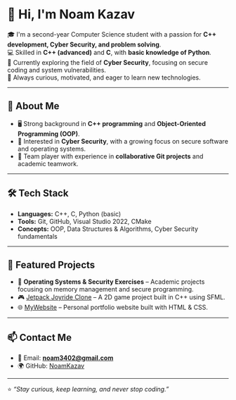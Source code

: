 # 👋 Hi, I'm Noam Kazav  

🎓 I'm a second-year Computer Science student with a passion for **C++ development, Cyber Security, and problem solving**.  
💻 Skilled in **C++ (advanced)** and **C**, with **basic knowledge of Python**.  
🔐 Currently exploring the field of **Cyber Security**, focusing on secure coding and system vulnerabilities.  
🚀 Always curious, motivated, and eager to learn new technologies.  

---

## 🌟 About Me
- 🖥️ Strong background in **C++ programming** and **Object-Oriented Programming (OOP)**.  
- 🔐 Interested in **Cyber Security**, with a growing focus on secure software and operating systems.  
- 🤝 Team player with experience in **collaborative Git projects** and academic teamwork.  

---

## 🛠️ Tech Stack
- **Languages:** C++, C, Python (basic)  
- **Tools:** Git, GitHub, Visual Studio 2022, CMake  
- **Concepts:** OOP, Data Structures & Algorithms, Cyber Security fundamentals  

---

## 📂 Featured Projects
- 🔐 **Operating Systems & Security Exercises** – Academic projects focusing on memory management and secure programming.  
- 🎮 [Jetpack Joyride Clone](https://github.com/NoamKazav/JetpackJoyride) – A 2D game project built in C++ using SFML.  
- 🌐 [MyWebsite](https://github.com/NoamKazav/MyWebsite) – Personal portfolio website built with HTML & CSS.  

---

## 📫 Contact Me
- 📧 Email: **noam3402@gmail.com**  
- 🌍 GitHub: [NoamKazav](https://github.com/NoamKazav)  

---

⭐ *“Stay curious, keep learning, and never stop coding.”*  
